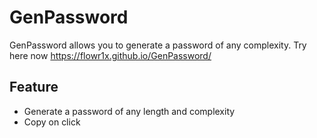 # GenPassword
GenPassword allows you to generate a password of any complexity.
Try here now https://flowr1x.github.io/GenPassword/
## Feature
* Generate a password of any length and complexity
* Copy on click

